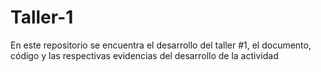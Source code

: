 # Taller-1
En este repositorio se encuentra el desarrollo del taller #1, el documento, código y las respectivas evidencias del desarrollo de la actividad 
